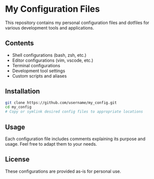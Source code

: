 # My Configuration Files

This repository contains my personal configuration files and dotfiles for various development tools and applications.

## Contents

- Shell configurations (bash, zsh, etc.)
- Editor configurations (vim, vscode, etc.)
- Terminal configurations
- Development tool settings
- Custom scripts and aliases

## Installation

```bash
git clone https://github.com/username/my_config.git
cd my_config
# Copy or symlink desired config files to appropriate locations
```

## Usage

Each configuration file includes comments explaining its purpose and usage. Feel free to adapt them to your needs.

## License

These configurations are provided as-is for personal use.
